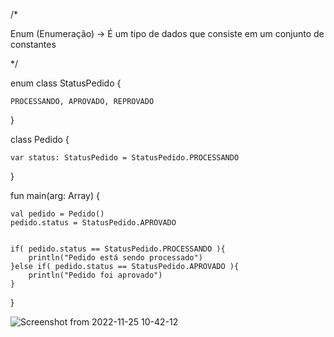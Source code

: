 /*

 Enum (Enumeração) -> É um tipo de dados que consiste em um conjunto de constantes 
 
 */

enum class StatusPedido {
    
    PROCESSANDO, APROVADO, REPROVADO
    
}

class Pedido {
    
    var status: StatusPedido = StatusPedido.PROCESSANDO
    
}


fun main(arg: Array<String>) {

	val pedido = Pedido()
    pedido.status = StatusPedido.APROVADO
    
    
    if( pedido.status == StatusPedido.PROCESSANDO ){
        println("Pedido está sendo processado")
    }else if( pedido.status == StatusPedido.APROVADO ){
        println("Pedido foi aprovado")
    }
    
}
  
  
  ![Screenshot from 2022-11-25 10-42-12](https://user-images.githubusercontent.com/101880897/203997926-82d1bb1e-20ec-4048-b414-4da2bde82a86.png)

  
